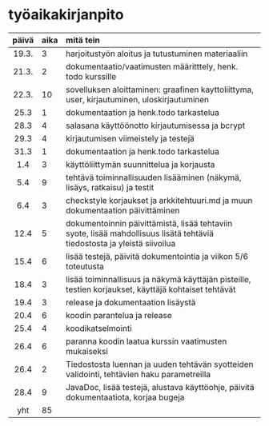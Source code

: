 # työaikakirjanpito

| päivä | aika | mitä tein  |
| :----:|:-----| :-----|
| 19.3. | 3    | harjoitustyön aloitus ja tutustuminen materiaaliin |
| 21.3. | 2    | dokumentaatio/vaatimusten määritttely, henk. todo kurssille |
| 22.3. | 10   | sovelluksen aloittaminen: graafinen kayttoliittyma, user, kirjautuminen, uloskirjautuminen |
| 25.3  | 1    | dokumentaation ja henk.todo tarkastelua |
| 28.3  | 4    | salasana käyttöönotto kirjautumisessa ja bcrypt |
| 29.3  | 4    | kirjautumisen viimeistely ja testejä |
| 31.3  | 1    | dokumentaation ja henk.todo tarkastelua |
| 1.4   | 3    | käyttöliittymän suunnittelua ja korjausta |
| 5.4   | 9    | tehtävä toiminnallisuuden lisääminen (näkymä, lisäys, ratkaisu) ja testit |
| 6.4   | 3    | checkstyle korjaukset ja arkkitehtuuri.md ja muun dokumentaation päivittäminen |
| 12.4  | 5    | dokumentoinnin päivittämistä, lisää tehtaviin syote, lisää mahdollisuus lisätä tehtäviä tiedostosta ja yleistä siivoilua |
| 15.4  | 6    | lisää testejä, päivitä dokumentointia ja viikon 5/6 toteutusta |
| 18.4  | 3    | lisää toiminnallisuus ja näkymä käyttäjän pisteille, testien korjaukset, käyttäjä kohtaiset tehtävät |
| 19.4  | 3    | release ja dokumentaation lisäystä |
| 20.4  | 6    | koodin parantelua ja release |
| 25.4  | 4    | koodikatselmointi |
| 26.4  | 6    | paranna koodin laatua kurssin vaatimusten mukaiseksi |
| 26.4  | 2    | Tiedostosta luennan ja uuden tehtävän syotteiden validointi, tehtävien haku parametreilla |
| 28.4  | 9    | JavaDoc, lisää testejä, alustava käyttöohje, päivitä dokumentaatiota, korjaa bugeja |
| yht   | 85   | | 
